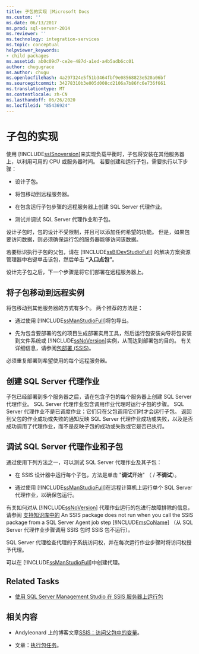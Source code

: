 ```yaml
---
title: 子包的实现 |Microsoft Docs
ms.custom: ''
ms.date: 06/13/2017
ms.prod: sql-server-2014
ms.reviewer: ''
ms.technology: integration-services
ms.topic: conceptual
helpviewer_keywords:
- child packages
ms.assetid: ab0c09d7-ce2e-487d-a1ed-a4b5adb6cc01
author: chugugrace
ms.author: chugu
ms.openlocfilehash: 4a297324e5f51b3464fbf9e08568823e520a06bf
ms.sourcegitcommit: 34278310b3e005d008cd2106a7b86fc6e736f661
ms.translationtype: MT
ms.contentlocale: zh-CN
ms.lasthandoff: 06/26/2020
ms.locfileid: "85436924"
---
```

# <a name="implementation-of-child-packages"></a>子包的实现
  使用 [!INCLUDE[ssISnoversion](../includes/ssisnoversion-md.md)]来实现负载平衡时，子包将安装在其他服务器上，以利用可用的 CPU 或服务器时间。 若要创建和运行子包，需要执行以下步骤：  
  
-   设计子包。  
  
-   将包移动到远程服务器。  
  
-   在包含运行子包步骤的远程服务器上创建 SQL Server 代理作业。  
  
-   测试并调试 SQL Server 代理作业和子包。  
  
 设计子包时，包的设计不受限制，并且可以添加任何希望的功能。 但是，如果包要访问数据，则必须确保运行包的服务器能够访问该数据。  
  
 若要标识执行子包的父包，请在 [!INCLUDE[ssBIDevStudioFull](../includes/ssbidevstudiofull-md.md)] 的解决方案资源管理器中右键单击该包，然后单击 **“入口点包”**。  
  
 设计完子包之后，下一个步骤是将它们部署在远程服务器上。  
  
## <a name="moving-the-child-package-to-the-remote-instance"></a>将子包移动到远程实例  
 将包移动到其他服务器的方式有多个。 两个推荐的方法是：  
  
-   通过使用 [!INCLUDE[ssManStudioFull](../includes/ssmanstudiofull-md.md)]将包导出。  
  
-   先为包含要部署的包的项目生成部署实用工具，然后运行包安装向导将包安装到文件系统或 [!INCLUDE[ssNoVersion](../includes/ssnoversion-md.md)]实例，从而达到部署包的目的。 有关详细信息，请参阅[包部署 &#40;SSIS&#41;](packages/legacy-package-deployment-ssis.md)。  
  
 必须重复部署到希望使用的每个远程服务器。  
  
## <a name="creating-the-sql-server-agent-jobs"></a>创建 SQL Server 代理作业  
 子包已经部署到多个服务器之后，请在包含子包的每个服务器上创建 SQL Server 代理作业。 SQL Server 代理作业包含调用作业代理时运行子包的步骤。 SQL Server 代理作业不是已调度作业；它们只在父包调用它们时才会运行子包。 返回到父包的作业成功或失败的通知反映 SQL Server 代理作业成功或失败，以及是否成功调用了代理作业，而不是反映子包的成功或失败或它是否已执行。  
  
## <a name="debugging-the-sql-server-agent-jobs-and-child-packages"></a>调试 SQL Server 代理作业和子包  
 通过使用下列方法之一，可以测试 SQL Server 代理作业及其子包：  
  
-   在 SSIS 设计器中运行每个子包，方法是单击 "**调试**开始" （  /  **不调试**）。  
  
-   通过使用 [!INCLUDE[ssManStudioFull](../includes/ssmanstudiofull-md.md)]在远程计算机上运行单个 SQL Server 代理作业，以确保包运行。  
  
 有关如何对从 [!INCLUDE[ssNoVersion](../includes/ssnoversion-md.md)] 代理作业运行的包进行故障排除的信息，请参阅 [支持知识库中的](https://support.microsoft.com/kb/918760) An SSIS package does not run when you call the SSIS package from a SQL Server Agent job step [!INCLUDE[msCoName](../includes/msconame-md.md)] （从 SQL Server 代理作业步骤调用 SSIS 包时 SSIS 包不运行）。  
  
 SQL Server 代理检查代理的子系统访问权，并在每次运行作业步骤时将访问权授予代理。  
  
 可以在 [!INCLUDE[ssManStudioFull](../includes/ssmanstudiofull-md.md)]中创建代理。  
  
## <a name="related-tasks"></a>Related Tasks  
  
-   [使用 SQL Server Management Studio 在 SSIS 服务器上运行包](run-a-package-on-the-ssis-server-using-sql-server-management-studio.md)  
  
## <a name="related-content"></a>相关内容  
  
-   Andyleonard 上的博客文章[SSIS：访问父包中的变量](https://andyleonard.blog/2015/08/ssis-design-pattern-access-parent-variables-from-a-child-package-in-the-ssis-catalog/)。  
  
-   文章：[执行包任务](../integration-services/control-flow/execute-package-task.md)。  
  
  
